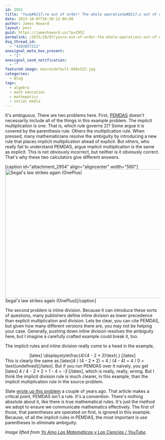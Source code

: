 ```yaml
---
id: 2952
title: 'You&#8217;re out of order! The whole operation&#8217;s out of order!'
date: 2015-10-07T16:50:12-04:00
author: James Howard
layout: post
guid: https://jameshoward.us/?p=2952
permalink: /2015/10/07/youre-out-of-order-the-whole-operations-out-of-order/
dsq_thread_id:
  - "4203857212"
onesignal_meta_box_present:
  - "1"
onesignal_send_notification:
  - ""
featured-image: maxresdefault-840x525.jpg
categories:
  - Blog
tags:
  - algebra
  - math education
  - mathematics
  - social media
---
```

It's ambiguous.  There are two problems here.  First, [PEMDAS](https://en.wikipedia.org/wiki/Order_of_operations) doesn't necessarily include all of the things in this example problem.  The implicit multiplication is one. That is, which rule governs 2(? Some argue it is covered by the parenthesis rule.  Others the multiplication rule.  When pressed, many mathematicians resolve the ambiguity by introducing a new rule that places implicit multiplication ahead of explicit.  But others, who really fail to understand PEMDAS, argue implicit multiplication is the same as explicit. This is not obviously incorrect, but neither is it obviously correct.  That's why these two calculators give different answers.

[caption id="attachment_2954" align="aligncenter" width="560"]<img src="https://jameshoward.us/wp-content/uploads/2015/10/6przez2.jpg" alt="Segal's law strikes again (OnePlus)" width="560" height="418" class="size-full wp-image-2954" /> Segal's law strikes again (OnePlus)[/caption]

The second problem is inline division. Because it can introduce these sorts of questions, many publishers define inline division as lower precedence than explicit multiplication and division. Lets be clear, you can cite PEMDAS, but given how many different versions there are, you may not be helping your case. Generally, pushing down inline division resolves the ambiguity here, but I imagine a carefully crafted example could break it, too.

The implicit rules and inline division really come to a head in the example,
<center>[latex] \displaystyle\frac{4}{4 - 2 * 2}\text{.} [/latex]</center>
This is clearly the same as [latex]4 / (4 - 2 * 2) = 4 / (4 - 4) = 4 / 0 = \text{undefined}[/latex].  But if you run PEMDAS over it naïvely, you get [latex] 4 / 4 - 2 * 2 = 1 - 4 = -3 [/latex], which is really, really, wrong.  But I think the implicit division rule is much clearer, in this example, than the implicit multiplication rule in the source problem.

Slate [wrote up this problem](http://www.slate.com/articles/health_and_science/science/2013/03/facebook_math_problem_why_pemdas_doesn_t_always_give_a_clear_answer.single.html) a couple of years ago.  That article makes a critical point, PEMDAS isn't a rule.  It's a convention.  There's nothing absolute about it, like there is true mathematical rules.  It's just the method we adopt to ensure we communicate mathematics effectively.  The first of those, that parentheses are operated on first, is ignored in this example.  Because, of all the implicit rules in PEMDAS, the most important is use parentheses to eliminate ambiguity.

_Image lifted from [Yo Amo Las Matemáticas y Las Ciencias / YouTube](https://www.youtube.com/watch?v=uneu8vJtDE4)._

